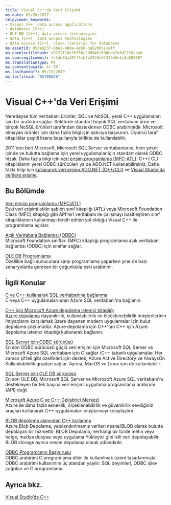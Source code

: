 ```yaml
---
title: Visual C++'da Veri Erişimi
ms.date: 03/28/2017
helpviewer_keywords:
- Visual C++, data access applications
- databases [C++]
- OLE DB [C++], data access technologies
- data [C++], data access technologies
- data access [C++], class libraries for databases
ms.assetid: 95da6237-bbe2-480a-ae50-3a520051ceff
ms.openlocfilehash: e9222f16ef6356c2d89401690bda7e6d27f8aba6
ms.sourcegitcommit: fc1de63a39f7fcbfe2234e3f372b5e1c6a286087
ms.translationtype: MT
ms.contentlocale: tr-TR
ms.lasthandoff: 05/15/2019
ms.locfileid: "65708026"
---
```

# <a name="data-access-in-visual-c"></a>Visual C++'da Veri Erişimi

Neredeyse tüm veritabanı ürünler, SQL ve NoSQL, yerel C++ uygulamaları için bir arabirim sağlar. Sektörde standart büyük SQL veritabanı ürün ve birçok NoSQL ürünleri tarafından desteklenen ODBC arabirimidir. Microsoft olmayan ürünler için daha fazla bilgi için satıcıya başvurun. Üçüncü taraf kitaplıklar çeşitli lisans koşullarıyla birlikte de kullanılabilir.

2011'den beri Microsoft, Microsoft SQL Server veritabanlarını, hem şirket içinde ve bulutta bağlama için yerel uygulamalar için standart olarak ODBC hizalı. Daha fazla bilgi için [veri erişim programlama \(MFC-ATL\)](data-access-programming-mfc-atl.md). C++/ CLI kitaplıklarını yerel ODBC sürücüleri ya da ADO.NET kullanabilirsiniz. Daha fazla bilgi için [kullanarak veri erişim ADO.NET (C++/CLI)](../dotnet/data-access-using-adonet-cpp-cli.md) ve [Visual Studio'da verilere erişme](https://docs.microsoft.com/visualstudio/data-tools/accessing-data-in-visual-studio).

## <a name="in-this-section"></a>Bu Bölümde

[Veri erişim programlama (MFC/ATL)](data-access-programming-mfc-atl.md)<br/>
Eski veri erişimi etkin şablon sınıf kitaplığı (ATL) veya Microsoft Foundation Class (MFC) kitaplığı gibi API'leri veritabanı ile çalışmayı basitleştiren sınıf kitaplıklarının kullanmayı tercih edilen yol olduğu Visual C++ ile programlama açıklar.

[Açık Veritabanı Bağlantısı (ODBC)](odbc/open-database-connectivity-odbc.md)<br/>
Microsoft Foundation sınıfları (MFC) kitaplığı programlama açık veritabanı bağlantısı (ODBC) için sınıflar sağlar.

[OLE DB Programlama](oledb/ole-db-programming.md)<br/>
Özellikle bağlı sunuculara karşı programlama yaparken yine de bazı senaryolarda gereken bir çoğunlukla eski arabirimi.

## <a name="related-topics"></a>İlgili Konular

[C ve C++ kullanarak SQL veritabanına bağlanma](/azure/sql-database/sql-database-develop-cplusplus-simple)<br/>
C veya C++ uygulamalarından Azure SQL veritabanı'na bağlanın.

[C++ için Microsoft Azure depolama istemci kitaplığı](https://github.com/Azure/azure-storage-cpp)<br/>
[Azure depolama](/azure/storage/storage-introduction) dayanıklılık, kullanılabilirlik ve ölçeklenebilirlik müşterilerinin ihtiyaçlarını karşılamak üzere dayanan modern uygulamalar için bulut depolama çözümüdür. Azure depolama için C++'tan C++ için Azure depolama istemci kitaplığı kullanarak bağlanın.

[SQL Server için ODBC sürücüsü](/sql/connect/odbc/microsoft-odbc-driver-for-sql-server)<br/>
En son ODBC sürücüsü güçlü veri erişimi için Microsoft SQL Server ve Microsoft Azure SQL veritabanı için C sağlar /C++ tabanlı uygulamalar. Her zaman şifreli gibi özellikleri için destek, Azure Active Directory ve AlwaysOn Kullanılabilirlik grupları sağlar. Ayrıca, MacOS ve Linux için de kullanılabilir.

[SQL Server için OLE DB sürücüsü](/sql/connect/oledb/oledb-driver-for-sql-server)<br/>
En son OLE DB, Microsoft SQL Server ve Microsoft Azure SQL veritabanı'nı destekleyen bir tek başına veri erişimi uygulama programlama arabirimi (API) değil.

[Microsoft Azure C ve C++ Geliştirici Merkezi](https://azure.microsoft.com/develop/cpp/)<br/>
Azure ile daha fazla esneklik, ölçeklenebilirlik ve güvenilirlik sevdiğiniz araçları kullanarak C++ uygulamaları oluşturmayı kolaylaştırır.

[BLOB depolama alanından C++ kullanma](https://docs.microsoft.com/azure/storage/storage-c-plus-plus-how-to-use-blobs)<br/>
Azure Blob Depolama, yapılandırılmamış verileri nesne/BLOB olarak bulutta depolayan bir hizmettir. BLOB Depolama, herhangi bir türde metin veya belge, medya dosyası veya uygulama Yükleyici gibi ikili veri depolayabilir. BLOB storage ayrıca nesne depolama olarak adlandırılır.

[ ODBC Programcının Başvurusu](https://docs.microsoft.com/sql/odbc/reference/odbc-programmer-s-reference)<br/>
ODBC arabirimi C programlama dilini ile kullanılmak üzere tasarlanmıştır. ODBC arabirimi kullanımını üç alandan yayılır: SQL deyimleri, ODBC işlev çağrıları ve C programlama.

## <a name="see-also"></a>Ayrıca bkz.

[Visual Studio’da C++](../overview/visual-cpp-in-visual-studio.md)
